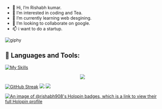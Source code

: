 - 👋 Hi, I’m Rishabh kumar.
- 👀 I’m interested in coding and Tea.
- 🌱 I’m currently learning web desgining.
- 💞️ I’m looking to collaborate on google.
- 📫 i want to do a startup.

![giphy](https://github.com/Rishabh-raj-kumar/Rishabh-raj-kumar/assets/108469021/c70a39e9-d0b6-46a0-9d8b-2123aa6bbfaf)

<!---
Rishabh-raj-kumar/Rishabh-raj-kumar is a ✨ special ✨ repository because its `README.md` (this file) appears on your GitHub profile.
You can click the Preview link to take a look at your changes.
--->


## 🧰 Languages and Tools:
[![My Skills](https://skillicons.dev/icons?i=html,css,tailwind,figma,vscode,gcp,javascript,react,vite,nodejs,wordpress,linux,flutter,docker,typescript,tensorflow,python,django,mongodb,mysql&perline=10)](https://skillicons.dev)

<p align="center">
<img src="https://github-readme-stats.vercel.app/api/top-langs?username=zluvsand&layout=compact"/>

[![GitHub Streak](https://streak-stats.demolab.com/?user=Rishabh-raj-kumar)](https://git.io/streak-stats)
[![](https://img.shields.io/badge/Medium-12100E?style=for-the-badge&logo=medium&logoColor=white)](https://medium.com/@zluvsand)
[![](https://img.shields.io/badge/linkedin-%230077B5.svg?style=for-the-badge&logo=linkedin)](https://www.linkedin.com/in/zluvsand/)
</p>

[![An image of @rishabh908's Holopin badges, which is a link to view their full Holopin profile](https://holopin.me/rishabh908)](https://holopin.io/@rishabh908)

